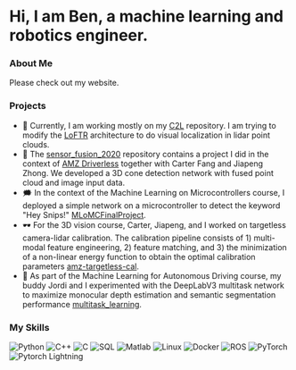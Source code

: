 # Hi, I am Ben, a machine learning and robotics engineer.
### About Me
Please check out my website.

### Projects
- 🔭 Currently, I am working mostly on my [C2L](https://github.com/benjin711/C2L) repository. I am trying to modify the [LoFTR](https://zju3dv.github.io/loftr/) architecture to do visual localization in lidar point clouds.
- 🤖 The [sensor_fusion_2020](https://github.com/benjin711/sensor_fusion_2020) repository contains a project I did in the context of [AMZ Driverless](https://www.amzracing.ch/en) together with Carter Fang and Jiapeng Zhong. We developed a 3D cone detection network with fused point cloud and image input data.
- 🗯 In the context of the Machine Learning on Microcontrollers course, I deployed a simple network on a microcontroller to detect the keyword "Hey Snips!" [MLoMCFinalProject](https://github.com/benjin711/MLoMCFinalProject).
- 🕶 For the 3D vision course, Carter, Jiapeng, and I worked on targetless camera-lidar calibration. The calibration pipeline consists of 1) multi-modal feature engineering, 2) feature matching, and 3) the minimization of a non-linear energy function to obtain the optimal calibration parameters [amz-targetless-cal](https://github.com/ctyfang/amz-targetless-cal).
- 🎃 As part of the Machine Learning for Autonomous Driving course, my buddy Jordi and I experimented with the DeepLabV3 multitask network to maximize monocular depth estimation and semantic segmentation performance [multitask_learning](https://github.com/benjin711/multitask_learning).

### My Skills
![Python]()
![C++]()
![C]()
![SQL]()
![Matlab]()
![Linux]()
![Docker]()
![ROS]()
![PyTorch]()
![Pytorch Lightning]()

